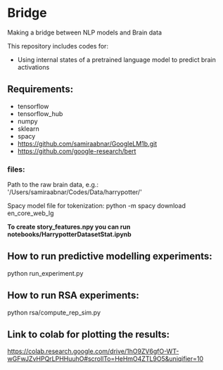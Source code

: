 # Bridge
Making a bridge between NLP models and Brain data

This repository includes codes for:
* Using internal states of a pretrained language model to predict brain activations


## Requirements:
* tensorflow
* tensorflow_hub
* numpy
* sklearn
* spacy
* https://github.com/samiraabnar/GoogleLM1b.git
* https://github.com/google-research/bert

### files:
Path to the raw brain data, e.g.: '/Users/samiraabnar/Codes/Data/harrypotter/'

Spacy model file for tokenization:
python -m spacy download en_core_web_lg

**To create story_features.npy you can run notebooks/HarrypotterDatasetStat.ipynb**

## How to run predictive modelling experiments:
python run_experiment.py

## How to run RSA experiments:
python rsa/compute_rep_sim.py

## Link to colab for plotting the results:
https://colab.research.google.com/drive/1hO9ZV6gfO-WT-wGFwJZvHPQrLPHHuuhO#scrollTo=HeHmO4ZTL9O5&uniqifier=10
